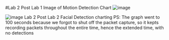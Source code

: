 #Lab 2 Post Lab 1 Image of Motion Detection Chart
 ![image](https://github.com/jaiecodes/CS437_Post_Labs/assets/72780632/a507c707-9642-4521-a6f4-174646e4e178)



![image](https://github.com/jaiecodes/CS437_Post_Labs/assets/72780632/39db0ed9-ebf2-4c8e-9c78-540aada2a368)
Lab 2 Post Lab 2 Facial Detection charting
PS: The graph went to 100 seconds because we forgot to shut off the packet capture, so it kepts recording packets throughout the entire time, hence the extended time, with no detections
